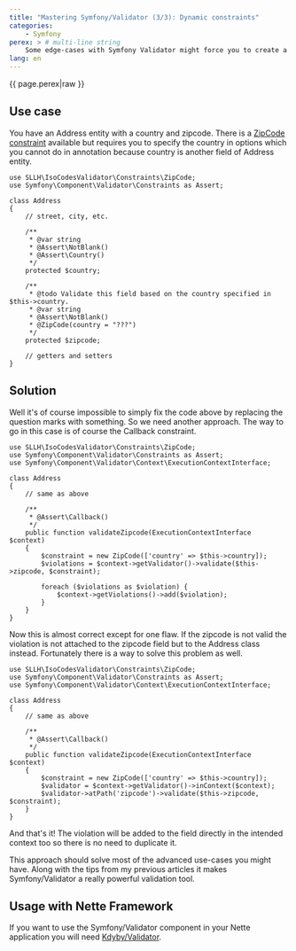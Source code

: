 ```yaml
---
title: "Mastering Symfony/Validator (3/3): Dynamic constraints"
categories:
    - Symfony
perex: > # multi-line string
    Some edge-cases with Symfony Validator might force you to create a constraint dynamically during the validation. This article will show you how to do it and how to solve error mapping for such constraints.
lang: en
---
```


<p class="perex">{{ page.perex|raw }}</p>

Use case
----

You have an Address entity with a country and zipcode. There is a [ZipCode constraint](https://github.com/Soullivaneuh/IsoCodesValidator/blob/master/src/Constraints/ZipCode.php) available but requires you to specify the country in options which you cannot do in annotation because country is another field of Address entity.

```language-php
use SLLH\IsoCodesValidator\Constraints\ZipCode;
use Symfony\Component\Validator\Constraints as Assert;

class Address
{
    // street, city, etc.

    /**
     * @var string
     * @Assert\NotBlank()
     * @Assert\Country()
     */
    protected $country;

    /**
     * @todo Validate this field based on the country specified in $this->country.
     * @var string
     * @Assert\NotBlank()
     * @ZipCode(country = "???")
     */
    protected $zipcode;

    // getters and setters
}
```

Solution
----

Well it's of course impossible to simply fix the code above by replacing the question marks with something. So we need another approach. The way to go in this case is of course the Callback constraint.

```language-php
use SLLH\IsoCodesValidator\Constraints\ZipCode;
use Symfony\Component\Validator\Constraints as Assert;
use Symfony\Component\Validator\Context\ExecutionContextInterface;

class Address
{
    // same as above

    /**
     * @Assert\Callback()
     */
    public function validateZipcode(ExecutionContextInterface $context)
    {
        $constraint = new ZipCode(['country' => $this->country]);
        $violations = $context->getValidator()->validate($this->zipcode, $constraint);

        foreach ($violations as $violation) {
            $context->getViolations()->add($violation);
        }
    }
}
```

Now this is almost correct except for one flaw. If the zipcode is not valid the violation is not attached to the zipcode field but to the Address class instead. Fortunately there is a way to solve this problem as well.

```language-php
use SLLH\IsoCodesValidator\Constraints\ZipCode;
use Symfony\Component\Validator\Constraints as Assert;
use Symfony\Component\Validator\Context\ExecutionContextInterface;

class Address
{
    // same as above

    /**
     * @Assert\Callback()
     */
    public function validateZipcode(ExecutionContextInterface $context)
    {
        $constraint = new ZipCode(['country' => $this->country]);
        $validator = $context->getValidator()->inContext($context);
        $validator->atPath('zipcode')->validate($this->zipcode, $constraint);
    }
}
```

And that's it! The violation will be added to the field directly in the intended context too so there is no need to duplicate it.

This approach should solve most of the advanced use-cases you might have. Along with the tips from my previous articles it makes Symfony/Validator a really powerful validation tool.

Usage with Nette Framework
----

If you want to use the Symfony/Validator component in your Nette application you will need [Kdyby/Validator](https://github.com/Kdyby/Validator).
